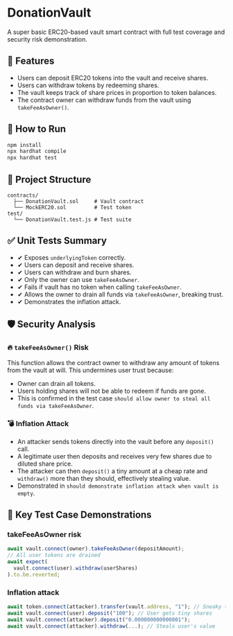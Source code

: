 # DonationVault

A super basic ERC20-based vault smart contract with full test coverage and security risk demonstration.

## 🧰 Features

- Users can deposit ERC20 tokens into the vault and receive shares.
- Users can withdraw tokens by redeeming shares.
- The vault keeps track of share prices in proportion to token balances.
- The contract owner can withdraw funds from the vault using `takeFeeAsOwner()`.

## 🚀 How to Run

```bash
npm install
npx hardhat compile
npx hardhat test
```

## 📁 Project Structure

```
contracts/
  ├── DonationVault.sol     # Vault contract
  └── MockERC20.sol         # Test token
test/
  └── DonationVault.test.js # Test suite
```

## ✅ Unit Tests Summary

- ✔ Exposes `underlyingToken` correctly.
- ✔ Users can deposit and receive shares.
- ✔ Users can withdraw and burn shares.
- ✔ Only the owner can use `takeFeeAsOwner`.
- ✔ Fails if vault has no token when calling `takeFeeAsOwner`.
- ✔ Allows the owner to drain all funds via `takeFeeAsOwner`, breaking trust.
- ✔ Demonstrates the inflation attack.

## 🛡️ Security Analysis

### 🔥 `takeFeeAsOwner()` Risk

This function allows the contract owner to withdraw any amount of tokens from the vault at will. This undermines user trust because:

- Owner can drain all tokens.
- Users holding shares will not be able to redeem if funds are gone.
- This is confirmed in the test case `should allow owner to steal all funds via takeFeeAsOwner`.

### 💣 Inflation Attack

- An attacker sends tokens directly into the vault before any `deposit()` call.
- A legitimate user then deposits and receives very few shares due to diluted share price.
- The attacker can then `deposit()` a tiny amount at a cheap rate and `withdraw()` more than they should, effectively stealing value.
- Demonstrated in `should demonstrate inflation attack when vault is empty`.

## 🧪 Key Test Case Demonstrations

### takeFeeAsOwner risk
```js
await vault.connect(owner).takeFeeAsOwner(depositAmount);
// All user tokens are drained
await expect(
  vault.connect(user).withdraw(userShares)
).to.be.reverted;
```

### Inflation attack
```js
await token.connect(attacker).transfer(vault.address, "1"); // Sneaky transfer
await vault.connect(user).deposit("100"); // User gets tiny shares
await vault.connect(attacker).deposit("0.000000000000001");
await vault.connect(attacker).withdraw(...); // Steals user's value
```
